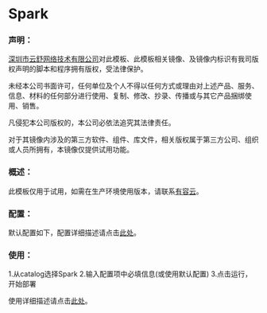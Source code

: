 # Spark

### 声明：

<a href="http://www.youruncloud.com" target="_blank">深圳市云舒网络技术有限公司</a>对此模板、此模板相关镜像、及镜像内标识有我司版权声明的脚本和程序拥有版权，受法律保护。

未经本公司书面许可，任何单位及个人不得以任何方式或理由对上述产品、服务、信息、材料的任何部分进行使用、复制、修改、抄录、传播或与其它产品捆绑使用、销售。

凡侵犯本公司版权的，本公司必依法追究其法律责任。

对于其镜像内涉及的第三方软件、组件、库文件，相关版权属于第三方公司、组织或人员所拥有，本镜像仅提供试用功能。

### 概述：

此模板仅用于试用，如需在生产环境使用版本，请联系<a href="http://www.youruncloud.com" target="_blank">有容云</a>。


### 配置：

默认配置如下，配置详细描述请点击<a href="http://docs.youruncloud.com/#appsoarcatalog/spark/readme.html" target="_blank">此处</a>。

### 使用：

1.从catalog选择Spark
2.输入配置项中必填信息(或使用默认配置)
3.点击运行，开始部署

使用详细描述请点击<a href="http://docs.youruncloud.com/#appsoarcatalog/spark/readme.html" target="_blank">此处</a>。
